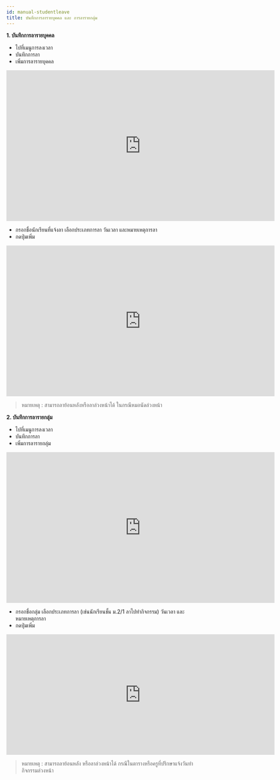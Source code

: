 ```yaml
---
id: manual-studentleave
title: บันทึกการลารายบุคคล และ การลารายกลุ่ม
---
```


 **1. บันทึกการลารายบุคคล**

* ไปที่เมนูการลงเวลา
* บันทึกการลา
* เพิ่มการลารายบุคคล

<iframe width="700" height="394" src="https://www.youtube.com/embed/_ofk4jLUqIk?rel=0&amp;controls=0&amp;showinfo=0" frameborder="0" allow="autoplay; encrypted-media" allowfullscreen></iframe>


* กรอกชื่อนักเรียนที่แจ้งลา เลือกประเภทการลา วันเวลา และหมายเหตุการลา
* กดปุ่มเพิ่ม

<!-- blank line -->
<iframe width="700" height="394" src="https://www.youtube.com/embed/JyJB4fiEMi4?rel=0&amp;controls=0&amp;showinfo=0" frameborder="0" allow="autoplay; encrypted-media" allowfullscreen></iframe>
<!-- blank line -->


 >หมายเหตุ : สามารถลาย้อนหลังหรือลาล่วงหน้าได้ ในกรณีหมอนัดล่วงหน้า

**2. บันทึกการลารายกลุ่ม**

* ไปที่เมนูการลงเวลา
* บันทึกการลา
* เพิ่มการลารายกลุ่ม
 
<!-- blank line -->
<iframe width="700" height="394" src="https://www.youtube.com/embed/41pQcUvOEZA?rel=0&amp;controls=0&amp;showinfo=0" frameborder="0" allow="autoplay; encrypted-media" allowfullscreen></iframe>
<!-- blank line -->


* กรอกชื่อกลุ่ม เลือกประเภทการลา (เช่นนักเรียนชั้น ม.2/1 ลาไปทำกิจกรรม) วันเวลา และหมายเหตุการลา
* กดปุ่มเพิ่ม
 
<!-- blank line -->
<iframe width="700" height="315" src="https://www.youtube.com/embed/9h50HDLXbBU?rel=0&amp;controls=0&amp;showinfo=0" frameborder="0" allow="autoplay; encrypted-media" allowfullscreen></iframe>
<!-- blank line -->


 >หมายเหตุ : สามารถลาย้อนหลัง หรือลาล่วงหน้าได้ กรณีในตารางหรือครูที่ปรึกษาแจ้งวันทำกิจกรรมล่วงหน้า